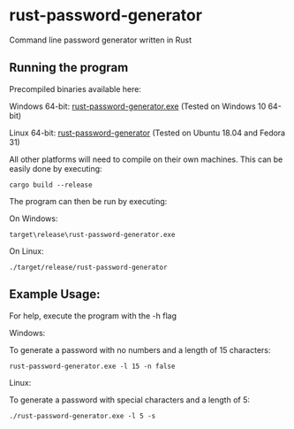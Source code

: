 # rust-password-generator
Command line password generator written in Rust

## Running the program

Precompiled binaries available here:

Windows 64-bit: [rust-password-generator.exe](https://github.com/MyYogurt/rust-password-generator/blob/master/binaries/rust-password-generator.exe?raw=true "Windows 64-bit executable") (Tested on Windows 10 64-bit)

Linux 64-bit: [rust-password-generator](https://github.com/MyYogurt/rust-password-generator/blob/master/binaries/rust-password-generator?raw=true "Linux 64-bit executable") (Tested on Ubuntu 18.04 and Fedora 31)

All other platforms will need to compile on their own machines. This can be easily done by executing:

`cargo build --release`

The program can then be run by executing:

On Windows:

`target\release\rust-password-generator.exe`

On Linux:

`./target/release/rust-password-generator`


## Example Usage:

For help, execute the program with the -h flag

Windows:

To generate a password with no numbers and a length of 15 characters:

`rust-password-generator.exe -l 15 -n false`


Linux:

To generate a password with special characters and a length of 5:

`./rust-password-generator.exe -l 5 -s`
